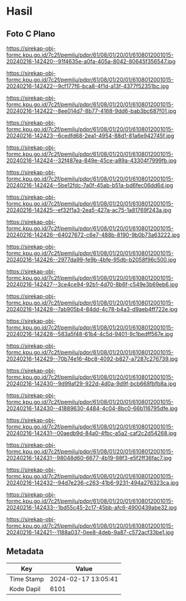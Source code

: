 # Hasil

## Foto C Plano

https://sirekap-obj-formc.kpu.go.id/7c2f/pemilu/pdpr/61/08/01/20/01/6108012001015-20240216-142420--91f4635e-a0fa-405a-8042-80645f356547.jpg

https://sirekap-obj-formc.kpu.go.id/7c2f/pemilu/pdpr/61/08/01/20/01/6108012001015-20240216-142422--9cf177f6-bca8-4f1d-a13f-4377f52351bc.jpg

https://sirekap-obj-formc.kpu.go.id/7c2f/pemilu/pdpr/61/08/01/20/01/6108012001015-20240216-142422--8ee014d7-8b77-4168-9dd6-bab3bc687f01.jpg

https://sirekap-obj-formc.kpu.go.id/7c2f/pemilu/pdpr/61/08/01/20/01/6108012001015-20240216-142423--6cedfd68-2ea1-4954-88d1-81a6e942745f.jpg

https://sirekap-obj-formc.kpu.go.id/7c2f/pemilu/pdpr/61/08/01/20/01/6108012001015-20240216-142424--32f487ea-849e-45ce-a89a-43304f7999fb.jpg

https://sirekap-obj-formc.kpu.go.id/7c2f/pemilu/pdpr/61/08/01/20/01/6108012001015-20240216-142424--5be12fdc-7a0f-45ab-b51a-bd6fec06dd6d.jpg

https://sirekap-obj-formc.kpu.go.id/7c2f/pemilu/pdpr/61/08/01/20/01/6108012001015-20240216-142425--ef32f1a3-2ea5-427a-ac75-1a81769f243a.jpg

https://sirekap-obj-formc.kpu.go.id/7c2f/pemilu/pdpr/61/08/01/20/01/6108012001015-20240216-142426--64027672-c6e7-488b-8190-9b0b73a63222.jpg

https://sirekap-obj-formc.kpu.go.id/7c2f/pemilu/pdpr/61/08/01/20/01/6108012001015-20240216-142426--2977da99-fe9b-4bfe-95db-b2058f96c500.jpg

https://sirekap-obj-formc.kpu.go.id/7c2f/pemilu/pdpr/61/08/01/20/01/6108012001015-20240216-142427--3ce4ce94-92b1-4d70-8b6f-c549e3b69eb6.jpg

https://sirekap-obj-formc.kpu.go.id/7c2f/pemilu/pdpr/61/08/01/20/01/6108012001015-20240216-142428--7ab905b4-84dd-4c78-b4a3-d9aeb4ff722e.jpg

https://sirekap-obj-formc.kpu.go.id/7c2f/pemilu/pdpr/61/08/01/20/01/6108012001015-20240216-142428--583a5f48-61b4-4c5d-9401-9c1bedff567e.jpg

https://sirekap-obj-formc.kpu.go.id/7c2f/pemilu/pdpr/61/08/01/20/01/6108012001015-20240216-142429--70b74e16-4bc8-4092-b827-a7287c276739.jpg

https://sirekap-obj-formc.kpu.go.id/7c2f/pemilu/pdpr/61/08/01/20/01/6108012001015-20240216-142430--9d99af29-922d-4d0a-9d9f-bcb668fbfb8a.jpg

https://sirekap-obj-formc.kpu.go.id/7c2f/pemilu/pdpr/61/08/01/20/01/6108012001015-20240216-142430--41889630-4484-4c04-8bc0-66b116795dfe.jpg

https://sirekap-obj-formc.kpu.go.id/7c2f/pemilu/pdpr/61/08/01/20/01/6108012001015-20240216-142431--00aedb9d-84a0-4fbc-a5a2-caf2c2d54268.jpg

https://sirekap-obj-formc.kpu.go.id/7c2f/pemilu/pdpr/61/08/01/20/01/6108012001015-20240216-142431--98048d60-6677-4b19-98f3-e5f2ff36fac7.jpg

https://sirekap-obj-formc.kpu.go.id/7c2f/pemilu/pdpr/61/08/01/20/01/6108012001015-20240216-142432--94d7e236-c263-41b6-9231-494a276323ca.jpg

https://sirekap-obj-formc.kpu.go.id/7c2f/pemilu/pdpr/61/08/01/20/01/6108012001015-20240216-142433--1bd55c45-2c17-45bb-afc6-4900439abe32.jpg

https://sirekap-obj-formc.kpu.go.id/7c2f/pemilu/pdpr/61/08/01/20/01/6108012001015-20240216-142421--1188a037-0ee8-4deb-9a87-c572acf33be1.jpg


## Metadata

| Key        | Value               |
| ---------- | ------------------- |
| Time Stamp | 2024-02-17 13:05:41 |
| Kode Dapil | 6101                |



